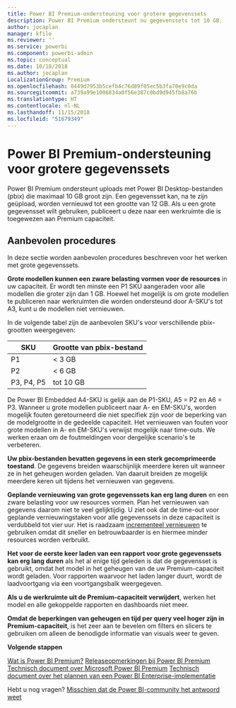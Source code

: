 ```yaml
---
title: Power BI Premium-ondersteuning voor grotere gegevenssets
description: Power BI Premium ondersteunt nu gegevenssets tot 10 GB.
author: jocaplan
manager: kfile
ms.reviewer: ''
ms.service: powerbi
ms.component: powerbi-admin
ms.topic: conceptual
ms.date: 10/18/2018
ms.author: jocaplan
LocalizationGroup: Premium
ms.openlocfilehash: 0449d7953b5cefb4c76d89f05ec5b3fa70e9c0da
ms.sourcegitcommit: a739a99e1006834a0f56e387c0bd9d945fb8a76b
ms.translationtype: HT
ms.contentlocale: nl-NL
ms.lasthandoff: 11/15/2018
ms.locfileid: "51679349"
---
```

# <a name="power-bi-premium-support-for-large-datasets"></a>Power BI Premium-ondersteuning voor grotere gegevenssets

Power BI Premium ondersteunt uploads met Power BI Desktop-bestanden (pbix) die maximaal 10 GB groot zijn. Een gegevensset kan, na te zijn geüpload, worden vernieuwd tot een grootte van 12 GB. Als u een grote gegevensset wilt gebruiken, publiceert u deze naar een werkruimte die is toegewezen aan Premium capaciteit.
 
## <a name="best-practices"></a>Aanbevolen procedures

In deze sectie worden aanbevolen procedures beschreven voor het werken met grote gegevenssets.

**Grote modellen kunnen een zware belasting vormen voor de resources** in uw capaciteit. Er wordt ten minste een P1 SKU aangeraden voor alle modellen die groter zijn dan 1 GB. Hoewel het mogelijk is om grote modellen te publiceren naar werkruimten die worden ondersteund door A-SKU's tot A3, kunt u de modellen niet vernieuwen.

In de volgende tabel zijn de aanbevolen SKU's voor verschillende pbix-grootten weergegeven:

   |SKU  |Grootte van pbix-bestand   |
   |---------|---------|
   |P1    | < 3 GB        |
   |P2    | < 6 GB        |
   |P3, P4, P5    | tot 10 GB   |

De Power BI Embedded A4-SKU is gelijk aan de P1-SKU, A5 = P2 en A6 = P3. Wanneer u grote modellen publiceert naar A- en EM-SKU's, worden mogelijk fouten geretourneerd die niet specifiek zijn voor de beperking van de modelgrootte in de gedeelde capaciteit. Het vernieuwen van fouten voor grote modellen in A- en EM-SKU's verwijst mogelijk naar time-outs. We werken eraan om de foutmeldingen voor dergelijke scenario's te verbeteren.

**Uw pbix-bestanden bevatten gegevens in een sterk gecomprimeerde toestand**. De gegevens breiden waarschijnlijk meerdere keren uit wanneer ze in het geheugen worden geladen. Van daaruit breiden ze mogelijk meerdere keren uit tijdens het vernieuwen van gegevens.

**Geplande vernieuwing van grote gegevenssets kan erg lang duren** en een zware belasting voor uw resources vormen. Plan het vernieuwen van gegevens daarom niet te veel gelijktijdig. U ziet ook dat de time-out voor geplande vernieuwingstaken voor alle gegevenssets in deze capaciteit is verdubbeld tot vier uur. Het is raadzaam [incrementeel vernieuwen](service-premium-incremental-refresh.md) te gebruiken omdat dit sneller en betrouwbaarder is en hiermee minder resources worden verbruikt.

**Het voor de eerste keer laden van een rapport voor grote gegevenssets kan erg lang duren** als het al enige tijd geleden is dat de gegevensset is gebruikt, omdat het model in het geheugen van de uw Premium-capaciteit wordt geladen. Voor rapporten waarvoor het laden langer duurt, wordt de laadvoortgang via een voortgangsbalk weergegeven.

**Als u de werkruimte uit de Premium-capaciteit verwijdert**, werken het model en alle gekoppelde rapporten en dashboards niet meer.

**Omdat de beperkingen van geheugen en tijd per query veel hoger zijn in Premium-capaciteit**, is het zeer aan te bevelen om filters en slicers te gebruiken om alleen de benodigde informatie van visuals weer te geven.

**Volgende stappen**

[Wat is Power BI Premium?](service-premium.md)
[Releaseopmerkingen bij Power BI Premium](service-premium-release-notes.md)
[Technisch document over Microsoft Power BI Premium](https://aka.ms/pbipremiumwhitepaper)
[Technisch document over het plannen van een Power BI Enterprise-implementatie](https://aka.ms/pbienterprisedeploy)

Hebt u nog vragen? [Misschien dat de Power BI-community het antwoord weet](https://community.powerbi.com/)
